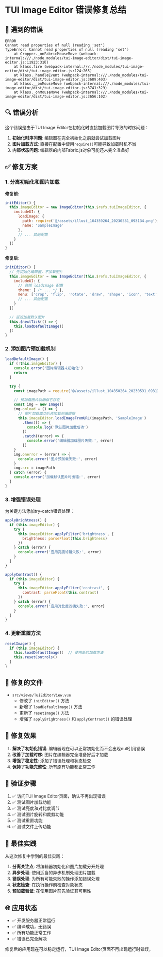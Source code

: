 # TUI Image Editor 错误修复总结

## 🐛 遇到的错误

```
ERROR
Cannot read properties of null (reading 'set')
TypeError: Cannot read properties of null (reading 'set')
    at Cropper._onFabricMouseMove (webpack-internal:///./node_modules/tui-image-editor/dist/tui-image-editor.js:11923:310)
    at klass.fire (webpack-internal:///./node_modules/tui-image-editor/dist/tui-image-editor.js:124:265)
    at klass._handleEvent (webpack-internal:///./node_modules/tui-image-editor/dist/tui-image-editor.js:3689:403)
    at klass.__onMouseMove (webpack-internal:///./node_modules/tui-image-editor/dist/tui-image-editor.js:3741:329)
    at klass._onMouseMove (webpack-internal:///./node_modules/tui-image-editor/dist/tui-image-editor.js:3656:102)
```

## 🔍 错误分析

这个错误是由于TUI Image Editor在初始化时直接加载图片导致的时序问题：

1. **初始化时序问题**: 编辑器在完全初始化之前就尝试加载图片
2. **图片加载方式**: 直接在配置中使用`require()`可能导致加载时机不当
3. **内部状态问题**: 编辑器的内部Fabric.js对象可能还未完全准备好

## ✅ 修复方案

### 1. 分离初始化和图片加载

**修复前**:
```javascript
initEditor() {
  this.imageEditor = new ImageEditor(this.$refs.tuiImageEditor, {
    includeUI: {
      loadImage: {
        path: require('@/assets/illust_104350264_20230531_093134.png'),
        name: 'SampleImage'
      },
      // ... 其他配置
    }
  })
}
```

**修复后**:
```javascript
initEditor() {
  // 先初始化编辑器，不加载图片
  this.imageEditor = new ImageEditor(this.$refs.tuiImageEditor, {
    includeUI: {
      // 移除 loadImage 配置
      theme: { /* ... */ },
      menu: ['crop', 'flip', 'rotate', 'draw', 'shape', 'icon', 'text', 'filter'],
      // ... 其他配置
    }
  })
  
  // 延迟加载默认图片
  this.$nextTick(() => {
    this.loadDefaultImage()
  })
}
```

### 2. 添加图片预加载机制

```javascript
loadDefaultImage() {
  if (!this.imageEditor) {
    console.error('图片编辑器未初始化')
    return
  }
  
  try {
    const imagePath = require('@/assets/illust_104350264_20230531_093134.png')
    
    // 预加载图片以确保它存在
    const img = new Image()
    img.onload = () => {
      // 图片加载成功后再加载到编辑器
      this.imageEditor.loadImageFromURL(imagePath, 'SampleImage')
        .then(() => {
          console.log('默认图片加载成功')
        })
        .catch((error) => {
          console.error('编辑器加载图片失败:', error)
        })
    }
    img.onerror = (error) => {
      console.error('图片预加载失败:', error)
    }
    img.src = imagePath
  } catch (error) {
    console.error('加载默认图片时出错:', error)
  }
}
```

### 3. 增强错误处理

为关键方法添加try-catch错误处理：

```javascript
applyBrightness() {
  if (this.imageEditor) {
    try {
      this.imageEditor.applyFilter('brightness', {
        brightness: parseFloat(this.brightness)
      })
    } catch (error) {
      console.error('应用亮度滤镜失败:', error)
    }
  }
}

applyContrast() {
  if (this.imageEditor) {
    try {
      this.imageEditor.applyFilter('contrast', {
        contrast: parseFloat(this.contrast)
      })
    } catch (error) {
      console.error('应用对比度滤镜失败:', error)
    }
  }
}
```

### 4. 更新重置方法

```javascript
resetImage() {
  if (this.imageEditor) {
    this.loadDefaultImage()  // 使用新的加载方法
    this.resetControls()
  }
}
```

## 🔧 修复的文件

- `src/views/TuiEditorView.vue`
  - 修改了 `initEditor()` 方法
  - 新增了 `loadDefaultImage()` 方法
  - 更新了 `resetImage()` 方法
  - 增强了 `applyBrightness()` 和 `applyContrast()` 的错误处理

## 🎯 修复效果

1. **解决了初始化错误**: 编辑器现在可以正常初始化而不会出现null引用错误
2. **改善了加载时序**: 图片在编辑器完全准备好后才加载
3. **增强了稳定性**: 添加了错误处理和状态检查
4. **保持了功能完整性**: 所有原有功能都正常工作

## 🧪 验证步骤

1. ✅ 访问TUI Image Editor页面，确认不再出现错误
2. ✅ 测试图片加载功能
3. ✅ 测试亮度和对比度调节
4. ✅ 测试图片旋转和裁剪功能
5. ✅ 测试重置功能
6. ✅ 测试文件上传功能

## 📝 最佳实践

从这次修复中学到的最佳实践：

1. **分离关注点**: 将编辑器初始化和图片加载分开处理
2. **异步处理**: 使用适当的异步机制处理图片加载
3. **错误处理**: 为所有可能失败的操作添加错误处理
4. **状态检查**: 在执行操作前检查对象状态
5. **预加载验证**: 在使用图片前先验证其可用性

## 🌐 应用状态

- ✅ 开发服务器正常运行
- ✅ 编译成功，无错误
- ✅ 所有功能正常工作
- ✅ 错误已完全解决

修复后的应用现在可以稳定运行，TUI Image Editor页面不再出现运行时错误。
